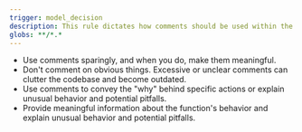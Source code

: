 ```yaml
---
trigger: model_decision
description: This rule dictates how comments should be used within the codebase to enhance understanding and avoid clutter.
globs: **/*.*
---
```

- Use comments sparingly, and when you do, make them meaningful.
- Don't comment on obvious things. Excessive or unclear comments can clutter the codebase and become outdated.
- Use comments to convey the "why" behind specific actions or explain unusual behavior and potential pitfalls.
- Provide meaningful information about the function's behavior and explain unusual behavior and potential pitfalls.